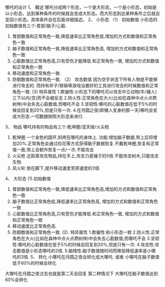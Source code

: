 哪吒的设计
1、	概述
哪吒分成两个形态，一个是大形态，一个是小形态，初始是以小形态，达到某种条件的时候就会变成大形态。而大形态到达某种条件之后就会变回小形态。具体条件会在后面详细描述。
2、	小形态
（1）	初始数值
小形态的初始数值有三个:胃部/脑子/心脏.
1.	胃部数值和正常角色一致,降低速率比正常角色低,增加的方式和数值和正常角色一致
2.	脑子数值和正常角色一致,降低速率比正常角色高, 增加的方式和数值和正常角色一致
3.	心脏数值比正常角色高,只有受伤才能降低.和正常角色一致, 增加的方式和数值和正常角色一致
4.	移动速度和正常角色一致.
5.	防御数值和正常角色一致.
（2）	攻击数值
因为空手状态下所有人物是不能够进行攻击的.
而持有斧子/铁锹等游戏设置好的工具进行攻击的时候数值和正常角色一致.
   (3) 特异属性
	1.欺骗性:小形态下的哪吒可以攻击中立动物(牛/猪人)三下以内(含)而不会被反击
	2.防火性:正常角色在大火(比如在森林中点火点燃树林)中会失去心脏数值,而哪吒不会
	3.坚韧性:哪吒的心脏数值在低于5%的时候会回复到20%,但是只有一次.
	4.在月圆之夜(即猪人变身的那一天)哪吒会变成大形态.一切数据按照大形态来进行.

3、	物品
哪吒持有的物品有三个:乾坤圈/混天绫/火尖枪
1.	乾坤圈
一个金色的圆环,斜挎在哪吒的身体上.
功能:增加脑子数据,带上后将增加20%.正常角色会通过捡花等方式获得脑子数据恢复.不戴乾坤圈,恢复和正常值一致,带上会额外恢复一点/一次.不能攻击
2.	火尖枪
近距离攻击物品,持在手上,攻击力是锤子的5倍.不能攻击树木,只能攻击生物.
3.	风火轮
放在脚下,提升移动速度至原速度的3倍.

4、	大形态
(1).初始数值
1.	胃部数值和正常角色一致,降低速率比正常角色高,增加的方式和数值和正常角色一致
2.	脑子数值比正常角色低,降低速率比正常角色高, 增加的方式和数值和正常角色一致
3.	心脏数值比正常角色高,只有受伤才能降低.和正常角色一致, 增加的方式和数值和正常角色一致
4.	移动速度比正常角色高.
5.	防御数值和正常角色一致.
(2). 特异属性
	1.欺骗性:和小形态一致
2.防火性:正常角色在大火(比如在森林中点火点燃树林)中会失去心脏数值,而哪吒不会
	3.坚韧性:哪吒的心脏数值在低于5%的时候会回复到20%,但是只有一次.
	4.攻击性:攻击数值是小形态哪吒的2倍.
5.脑残性:脑子数值随时间而降低降低速率是小哪吒的3倍.
5、	转化
小哪吒在月圆之夜会转化成大哪吒.
或者
小哪吒在脑子数值低于60%的时候会转化

大哪吒在月圆之夜过去也就是第二天会回复
第二种情况下
大哪吒在脑子数值达到60%会转化

